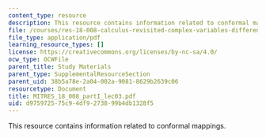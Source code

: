 ```yaml
---
content_type: resource
description: This resource contains information related to conformal mappings.
file: /courses/res-18-008-calculus-revisited-complex-variables-differential-equations-and-linear-algebra-fall-2011/d975972575c94df9273899b4db1328f5_MITRES_18_008_partI_lec03.pdf
file_type: application/pdf
learning_resource_types: []
license: https://creativecommons.org/licenses/by-nc-sa/4.0/
ocw_type: OCWFile
parent_title: Study Materials
parent_type: SupplementalResourceSection
parent_uid: 38b5a78e-2a04-002a-9081-8629b2639c06
resourcetype: Document
title: MITRES_18_008_partI_lec03.pdf
uid: d9759725-75c9-4df9-2738-99b4db1328f5
---
```

This resource contains information related to conformal mappings.